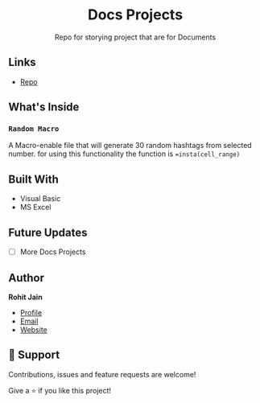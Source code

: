 <h1 align="center">Docs Projects</h1>

<p align="center">Repo for storying project that are for Documents</p>

## Links

- [Repo](https://github.com/Rohit19060/Docs-Projects "Docs Projects Repo")

## What's Inside

### `Random Macro`

A Macro-enable file that will generate 30 random hashtags from selected number.
for using this functionality the function is `=insta(cell_range)`

## Built With

- Visual Basic
- MS Excel

## Future Updates

- [ ] More Docs Projects

## Author

**Rohit Jain**

- [Profile](https://github.com/rohit19060 "Rohit jain")
- [Email](mailto:rohitjain19060@gmail.com?subject=Hi%20from%20Docs%20Projects "Hi!")
- [Website](https://kingtechnologies.in "Welcome")

## 🤝 Support

Contributions, issues and feature requests are welcome!

Give a ⭐️ if you like this project!
